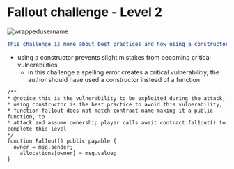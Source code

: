 # Fallout challenge - Level 2

<p align="left"> <img src="https://komarev.com/ghpvc/?username=Level2&label=Repository%20views&color=0e75b6&style=flat" alt="wrappedusername" /> </p>

```yml
This challenge is more about best practices and how using a constructor is the best practice because:
```
- using a constructor prevents slight mistakes from becoming critical vulnerabilities
  - in this challenge a spelling error creates a critical vulnerabilitiy, the author should have used a constructor instead of a function

```Solidity
/** 
* @notice this is the vulnerability to be exploited during the attack,
* using constructor is the best practice to avoid this vulnerability,
* function fal1out does not match contract name making it a public function, to 
* attack and assume ownership player calls await contract.fal1out() to complete this level 
*/
function Fal1out() public payable {
  owner = msg.sender;
    allocations[owner] = msg.value;
}
```
